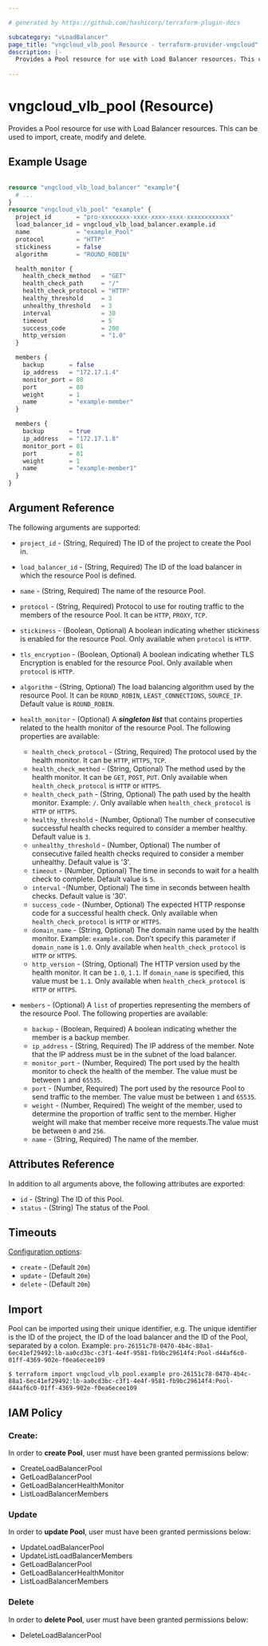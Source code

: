 ```yaml
---

# generated by https://github.com/hashicorp/terraform-plugin-docs

subcategory: "vLoadBalancer"
page_title: "vngcloud_vlb_pool Resource - terraform-provider-vngcloud"
description: |-
  Provides a Pool resource for use with Load Balancer resources. This can be used to import, create, modify, and delete.
  
---
```


# vngcloud_vlb_pool (Resource)

Provides a Pool resource for use with Load Balancer resources. This can be used to import, create, modify  and delete.

## Example Usage

```terraform

resource "vngcloud_vlb_load_balancer" "example"{
  # ...
}
resource "vngcloud_vlb_pool" "example" {
  project_id       = "pro-xxxxxxxx-xxxx-xxxx-xxxx-xxxxxxxxxxxx"
  load_balancer_id = vngcloud_vlb_load_balancer.example.id
  name             = "example_Pool"
  protocol         = "HTTP"
  stickiness       = false
  algorithm        = "ROUND_ROBIN"

  health_monitor {
    health_check_method   = "GET"
    health_check_path     = "/"
    health_check_protocol = "HTTP"
    healthy_threshold     = 3
    unhealthy_threshold   = 3
    interval              = 30
    timeout               = 5
    success_code          = 200
    http_version          = "1.0"
  }

  members {
    backup       = false
    ip_address   = "172.17.1.4"
    monitor_port = 80
    port         = 80
    weight       = 1
    name         = "example-member"
  }

  members {
    backup       = true
    ip_address   = "172.17.1.8"
    monitor_port = 81
    port         = 81
    weight       = 1
    name         = "example-member1"
  }
}

```

## Argument Reference

The following arguments are supported:


* `project_id` -  (String, Required) The ID of the project to create the Pool in.
* `load_balancer_id` -  (String, Required) The ID of the load balancer in which the resource Pool is defined.
* `name` - (String, Required) The name of the resource Pool.
* `protocol` -  (String, Required) Protocol to use for routing traffic to the members of the resource Pool. It can be `HTTP`, `PROXY`, `TCP`.
* `stickiness` - (Boolean, Optional) A boolean indicating whether stickiness is enabled for the resource Pool. Only available when `protocol` is `HTTP`.
* `tls_encryption` - (Boolean, Optional) A boolean indicating whether TLS Encryption is enabled for the resource Pool. Only available when `protocol` is `HTTP`.
* `algorithm` -  (String, Optional) The load balancing algorithm used by the resource Pool. It can be `ROUND_ROBIN`, `LEAST_CONNECTIONS`, `SOURCE_IP`. Default value is `ROUND_ROBIN`.

* `health_monitor` - (Optional)  A **_singleton list_** that contains properties related to the health monitor of the resource Pool. The following properties are available:
  * `health_check_protocol` -  (String, Required) The protocol used by the health monitor. It can be `HTTP`, `HTTPS`, `TCP`.
  * `health_check_method` -  (String, Optional) The method used by the health monitor. It can be  `GET`, `POST`, `PUT`. Only available when `health_check_protocol` is `HTTP` or `HTTPS`.
  * `health_check_path` -  (String, Optional) The path used by the health monitor. Example: `/`. Only available when `health_check_protocol` is `HTTP` or `HTTPS`.
  * `healthy_threshold` -  (Number, Optional)  The number of consecutive successful health checks required to consider a member healthy. Default value is `3`.
  * `unhealthy_threshold` -  (Number, Optional) The number of consecutive failed health checks required to consider a member unhealthy. Default value is '3'.
  * `timeout` - (Number, Optional) The time in seconds to wait for a health check to complete. Default value is `5`.
  * `interval` -(Number, Optional)  The time in seconds between health checks. Default value is '30'.
  * `success_code` - (Number, Optional) The expected HTTP response code for a successful health check. Only available when `health_check_protocol` is `HTTP` or `HTTPS`.
  * `domain_name` - (String, Optional) The domain name used by the health monitor. Example: `example.com`. Don't specify this parameter if `domain_name` is `1.0`. Only available when `health_check_protocol` is `HTTP` or `HTTPS`.
  * `http_version` - (String, Optional) The HTTP version used by the health monitor. It can be `1.0`, `1.1`.  If `domain_name` is specified, this value must be `1.1`. Only available when `health_check_protocol` is `HTTP` or `HTTPS`.
  

* `members` - (Optional)   A `list` of properties representing the members of the resource Pool. The following properties are available:
    * `backup` -  (Boolean, Required)  A boolean indicating whether the member is a backup member.
    * `ip_address` -  (String, Required) The IP address of the member. Note that the IP address must be in the subnet of the load balancer.
    * `monitor_port` -  (Number, Required) The port used by the health monitor to check the health of the member. The value must be between `1` and `65535`.
    * `port` -  (Number, Required) The port used by the resource Pool to send traffic to the member. The value must be between `1` and `65535`.
    * `weight` -  (Number, Required) The weight of the member, used to determine the proportion of traffic sent to the member. Higher weight will make that member receive more requests.The value must be between `0` and `256`.
    * `name` -  (String, Required) The name of the member.
   


## Attributes Reference

In addition to all arguments above, the following attributes are exported:
* `id` - (String) The ID of this Pool.
* `status` - (String) The status of the Pool.



## Timeouts

[Configuration options](https://developer.hashicorp.com/terraform/language/resources/syntax#operation-timeouts):

- `create` - (Default `20m`)
- `update` - (Default `20m`)
- `delete` - (Default `20m`)

## Import

Pool can be imported using their unique identifier, e.g.
The unique identifier is the ID of the project, the ID of the load balancer and the ID of the Pool, separated by a colon.
Example: `pro-26151c78-0470-4b4c-88a1-6ec41ef29492:lb-aa0cd3bc-c3f1-4e4f-9581-fb9bc29614f4:Pool-d44af6c0-01ff-4369-902e-f0ea6ecee109`
```
$ terraform import vngcloud_vlb_pool.example pro-26151c78-0470-4b4c-88a1-6ec41ef29492:lb-aa0cd3bc-c3f1-4e4f-9581-fb9bc29614f4:Pool-d44af6c0-01ff-4369-902e-f0ea6ecee109
```

## IAM Policy
### Create:
In order to **create Pool**, user must have been granted permissions below:
- CreateLoadBalancerPool
- GetLoadBalancerPool 
- GetLoadBalancerHealthMonitor
- ListLoadBalancerMembers

### Update
In order to **update Pool**, user must have been granted permissions below:
- UpdateLoadBalancerPool
- UpdateListLoadBalancerMembers
- GetLoadBalancerPool
- GetLoadBalancerHealthMonitor
- ListLoadBalancerMembers


### Delete
In order to **delete Pool**, user must have been granted permissions below:
- DeleteLoadBalancerPool


